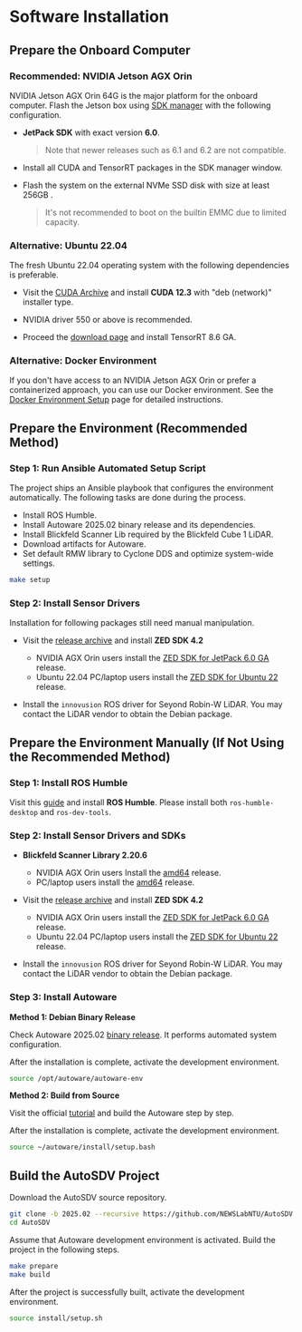 # Software Installation

## Prepare the Onboard Computer

### Recommended: NVIDIA Jetson AGX Orin

NVIDIA Jetson AGX Orin 64G is the major platform for the onboard computer. Flash the Jetson box using [SDK manager](https://developer.nvidia.com/sdk-manager) with the following configuration.

- **JetPack SDK** with exact version **6.0**.

    > Note that newer releases such as 6.1 and 6.2 are not compatible.

- Install all CUDA and TensorRT packages in the SDK manager window.
- Flash the system on the external NVMe SSD disk with size at least 256GB .

    > It's not recommended to boot on the builtin EMMC due to limited
    > capacity.

### Alternative: Ubuntu 22.04

The fresh Ubuntu 22.04 operating system with the following dependencies is preferable.

-  Visit the [CUDA Archive](https://developer.nvidia.com/cuda-12-3-2-download-archive?target_os=Linux&target_arch=x86_64&Distribution=Ubuntu&target_version=20.04&target_type=deb_network) and install **CUDA 12.3** with "deb (network)" installer type.

- NVIDIA driver 550 or above is recommended.

- Proceed the [download page](https://developer.nvidia.com/nvidia-tensorrt-8x-download) and install TensorRT 8.6 GA.

### Alternative: Docker Environment

If you don't have access to an NVIDIA Jetson AGX Orin or prefer a containerized approach, you can use our Docker environment. See the [Docker Environment Setup](./docker_environment.md) page for detailed instructions.

## Prepare the Environment (Recommended Method)

### Step 1: Run Ansible Automated Setup Script

The project ships an Ansible playbook that configures the environment automatically. The following tasks are done during the process.

- Install ROS Humble.
- Install Autoware 2025.02 binary release and its dependencies.
- Install Blickfeld Scanner Lib required by the Blickfeld Cube 1 LiDAR.
- Download artifacts for Autoware.
- Set default RMW library to Cyclone DDS and optimize system-wide settings.

```sh
make setup
```

### Step 2: Install Sensor Drivers

Installation for following packages still need manual manipulation.

- Visit the [release archive](https://www.stereolabs.com/en-tw/developers/release/4.2) and install **ZED SDK 4.2**
  - NVIDIA AGX Orin users install the [ZED SDK for JetPack 6.0 GA](https://download.stereolabs.com/zedsdk/4.2/l4t36.3/jetsons) release.
  - Ubuntu 22.04 PC/laptop users install the [ZED SDK for Ubuntu 22 ](https://download.stereolabs.com/zedsdk/4.2/cu12/ubuntu22) release.

- Install the `innovusion` ROS driver for Seyond Robin-W LiDAR. You may contact the LiDAR vendor to obtain the Debian package.

## Prepare the Environment Manually (If Not Using the Recommended Method)

### Step 1: Install ROS Humble

Visit this [guide](https://docs.ros.org/en/humble/Installation/Ubuntu-Install-Debians.html) and install **ROS Humble**. Please install both `ros-humble-desktop` and `ros-dev-tools`.

### Step 2: Install Sensor Drivers and SDKs

- **Blickfeld Scanner Library 2.20.6**

  - NVIDIA AGX Orin users Install the [amd64](https://github.com/NEWSLabNTU/blickfeld-scanner-lib/releases/download/v2.20.6-newslab1/blickfeld-scanner-lib_2.20.6-1_arm64.deb) release.
  - PC/laptop users install the [amd64](https://github.com/NEWSLabNTU/blickfeld-scanner-lib/releases/download/v2.20.6-newslab1/blickfeld-scanner-lib_2.20.6-1_amd64.deb) release.

- Visit the [release archive](https://www.stereolabs.com/en-tw/developers/release/4.2) and install **ZED SDK 4.2**
  - NVIDIA AGX Orin users install the [ZED SDK for JetPack 6.0 GA](https://download.stereolabs.com/zedsdk/4.2/l4t36.3/jetsons) release.
  - Ubuntu 22.04 PC/laptop users install the [ZED SDK for Ubuntu 22 ](https://download.stereolabs.com/zedsdk/4.2/cu12/ubuntu22) release.

- Install the `innovusion` ROS driver for Seyond Robin-W LiDAR. You
  may contact the LiDAR vendor to obtain the Debian package.

### Step 3: Install Autoware

**Method 1: Debian Binary Release**

Check Autoware 2025.02 [binary release](https://github.com/NEWSLabNTU/autoware/releases/tag/rosdebian%2F2025.02-1). It performs automated system configuration.

After the installation is complete, activate the development environment.

```sh
source /opt/autoware/autoware-env
```


**Method 2: Build from Source**

Visit the official [tutorial](https://autowarefoundation.github.io/autoware-documentation/main/installation/autoware/source-installation/) and build the Autoware step by step.

After the installation is complete, activate the development environment.

```bash
source ~/autoware/install/setup.bash
```

## Build the AutoSDV Project

Download the AutoSDV source repository.

```sh
git clone -b 2025.02 --recursive https://github.com/NEWSLabNTU/AutoSDV.git
cd AutoSDV
```

Assume that Autoware development environment is activated. Build the project in the following steps.

```bash
make prepare
make build
```

After the project is successfully built, activate the development environment.

```sh
source install/setup.sh
```
